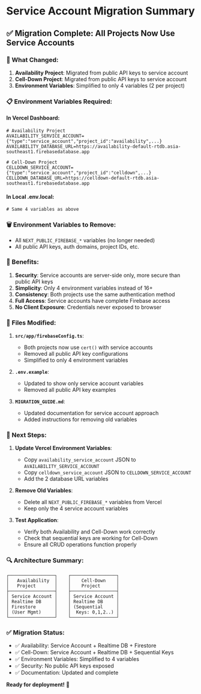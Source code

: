 # Service Account Migration Summary

## ✅ **Migration Complete: All Projects Now Use Service Accounts**

### **🔧 What Changed:**

1. **Availability Project**: Migrated from public API keys to service account
2. **Cell-Down Project**: Migrated from public API keys to service account
3. **Environment Variables**: Simplified to only 4 variables (2 per project)

### **📋 Environment Variables Required:**

#### **In Vercel Dashboard:**
```env
# Availability Project
AVAILABILITY_SERVICE_ACCOUNT={"type":"service_account","project_id":"availability",...}
AVAILABILITY_DATABASE_URL=https://availability-default-rtdb.asia-southeast1.firebasedatabase.app

# Cell-Down Project  
CELLDOWN_SERVICE_ACCOUNT={"type":"service_account","project_id":"celldown",...}
CELLDOWN_DATABASE_URL=https://celldown-default-rtdb.asia-southeast1.firebasedatabase.app
```

#### **In Local .env.local:**
```env
# Same 4 variables as above
```

### **🗑️ Environment Variables to Remove:**
- All `NEXT_PUBLIC_FIREBASE_*` variables (no longer needed)
- All public API keys, auth domains, project IDs, etc.

### **🎯 Benefits:**

1. **Security**: Service accounts are server-side only, more secure than public API keys
2. **Simplicity**: Only 4 environment variables instead of 16+
3. **Consistency**: Both projects use the same authentication method
4. **Full Access**: Service accounts have complete Firebase access
5. **No Client Exposure**: Credentials never exposed to browser

### **📁 Files Modified:**

1. **`src/app/firebaseConfig.ts`**:
   - Both projects now use `cert()` with service accounts
   - Removed all public API key configurations
   - Simplified to only 4 environment variables

2. **`.env.example`**:
   - Updated to show only service account variables
   - Removed all public API key examples

3. **`MIGRATION_GUIDE.md`**:
   - Updated documentation for service account approach
   - Added instructions for removing old variables

### **🚀 Next Steps:**

1. **Update Vercel Environment Variables**:
   - Copy `availability_service_account` JSON to `AVAILABILITY_SERVICE_ACCOUNT`
   - Copy `celldown_service_account` JSON to `CELLDOWN_SERVICE_ACCOUNT`
   - Add the 2 database URL variables

2. **Remove Old Variables**:
   - Delete all `NEXT_PUBLIC_FIREBASE_*` variables from Vercel
   - Keep only the 4 service account variables

3. **Test Application**:
   - Verify both Availability and Cell-Down work correctly
   - Check that sequential keys are working for Cell-Down
   - Ensure all CRUD operations function properly

### **🔍 Architecture Summary:**

```
┌─────────────────┐    ┌─────────────────┐
│   Availability  │    │    Cell-Down    │
│   Project       │    │    Project      │
├─────────────────┤    ├─────────────────┤
│ Service Account │    │ Service Account │
│ Realtime DB     │    │ Realtime DB     │
│ Firestore       │    │ (Sequential     │
│ (User Mgmt)     │    │  Keys: 0,1,2..) │
└─────────────────┘    └─────────────────┘
```

### **✅ Migration Status:**
- ✅ Availability: Service Account + Realtime DB + Firestore
- ✅ Cell-Down: Service Account + Realtime DB + Sequential Keys
- ✅ Environment Variables: Simplified to 4 variables
- ✅ Security: No public API keys exposed
- ✅ Documentation: Updated and complete

**Ready for deployment!** 🚀
